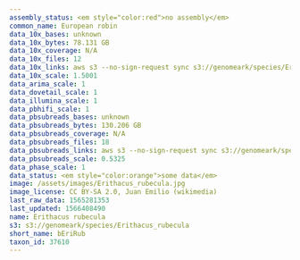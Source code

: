 ```yaml
---
assembly_status: <em style="color:red">no assembly</em>
common_name: European robin
data_10x_bases: unknown
data_10x_bytes: 78.131 GB
data_10x_coverage: N/A
data_10x_files: 12
data_10x_links: aws s3 --no-sign-request sync s3://genomeark/species/Erithacus_rubecula/bEriRub2/genomic_data/10x/ .<br>
data_10x_scale: 1.5001
data_arima_scale: 1
data_dovetail_scale: 1
data_illumina_scale: 1
data_pbhifi_scale: 1
data_pbsubreads_bases: unknown
data_pbsubreads_bytes: 130.206 GB
data_pbsubreads_coverage: N/A
data_pbsubreads_files: 18
data_pbsubreads_links: aws s3 --no-sign-request sync s3://genomeark/species/Erithacus_rubecula/bEriRub2/genomic_data/pacbio/ . --exclude "*scraps.bam* --exclude "*ccs.bam*"<br>
data_pbsubreads_scale: 0.5325
data_phase_scale: 1
data_status: <em style="color:orange">some data</em>
image: /assets/images/Erithacus_rubecula.jpg
image_license: CC BY-SA 2.0, Juan Emilio (wikimedia)
last_raw_data: 1565281353
last_updated: 1566408490
name: Erithacus rubecula
s3: s3://genomeark/species/Erithacus_rubecula
short_name: bEriRub
taxon_id: 37610
---
```

